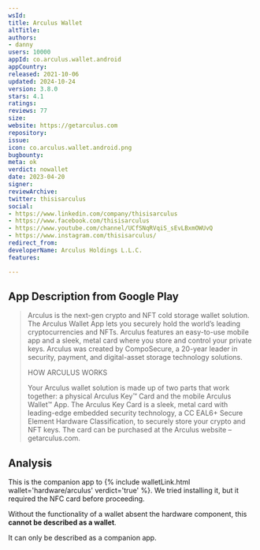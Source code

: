 ```yaml
---
wsId: 
title: Arculus Wallet
altTitle: 
authors:
- danny
users: 10000
appId: co.arculus.wallet.android
appCountry: 
released: 2021-10-06
updated: 2024-10-24
version: 3.8.0
stars: 4.1
ratings: 
reviews: 77
size: 
website: https://getarculus.com
repository: 
issue: 
icon: co.arculus.wallet.android.png
bugbounty: 
meta: ok
verdict: nowallet
date: 2023-04-20
signer: 
reviewArchive: 
twitter: thisisarculus
social:
- https://www.linkedin.com/company/thisisarculus
- https://www.facebook.com/thisisarculus
- https://www.youtube.com/channel/UCfSNqRVqiS_sEvLBxmOWUvQ
- https://www.instagram.com/thisisarculus/
redirect_from: 
developerName: Arculus Holdings L.L.C.
features: 

---
```


## App Description from Google Play 

> Arculus is the next-gen crypto and NFT cold storage wallet solution. The Arculus Wallet App lets you securely hold the world’s leading cryptocurrencies and NFTs. Arculus features an easy-to-use mobile app and a sleek, metal card where you store and control your private keys. Arculus was created by CompoSecure, a 20-year leader in security, payment, and digital-asset storage technology solutions.
>
> HOW ARCULUS WORKS
>
> Your Arculus wallet solution is made up of two parts that work together: a physical Arculus Key™ Card and the mobile Arculus Wallet™ App. The Arculus Key Card is a sleek, metal card with leading-edge embedded security technology, a CC EAL6+ Secure Element Hardware Classification, to securely store your crypto and NFT keys. The card can be purchased at the Arculus website – getarculus.com.

## Analysis 

This is the companion app to {% include walletLink.html wallet='hardware/arculus' verdict='true' %}. We tried installing it, but it required the NFC card before proceeding. 

Without the functionality of a wallet absent the hardware component, this **cannot be described as a wallet**. 

It can only be described as a companion app. 
